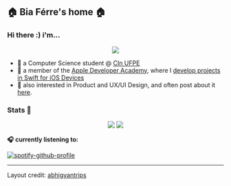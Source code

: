 <h2 align="left">
  <b>🏠 Bia Férre's home 🏠</b>
</h2>

### Hi there :) i'm...

<div align="center">
  <img src="https://i.pinimg.com/564x/55/d7/2f/55d72f3cc21f4a5e1ccca6a0a2cef8ce.jpg">
</div>

- 🔖 a Computer Science student @ <a href="https://portal.cin.ufpe.br">CIn UFPE</a>
- 🍏 a member of the <a href="https://www.developeracademy.cin.ufpe.br">Apple Developer Academy</a>, where I <a href="https://github.com/stars/biaferre/lists/my-apps-for-ada">develop projects in Swift for iOS Devices</a>
- 🍵 also interested in Product and UX/UI Design, and often post about it <a href= "https://www.instagram.com/okbibia/">here</a>. 









### Stats 📐

<p align="center">

<img src= "https://github-readme-stats.vercel.app/api?username=biaferre&theme=solarized-light&layout=compact&show_icons=true"/>
 <img src= "https://github-readme-stats.vercel.app/api/top-langs/?username=biaferre&layout=compact&theme=solarized-light"/>
</p>


<b>🎧 currently listening to:</b>
<p align="center">  
  
[![spotify-github-profile](https://spotify-github-profile.vercel.app/api/view?uid=bez.ferre&cover_image=true&theme=natemoo-re&show_offline=false&background_color=ffeccc&interchange=false&bar_color=83db80&bar_color_cover=false)](https://spotify-github-profile.vercel.app/api/view?uid=bez.ferre&redirect=true)
</p>



------

Layout credit: [abhigyantrips](https://github.com/abhigyantrips)
